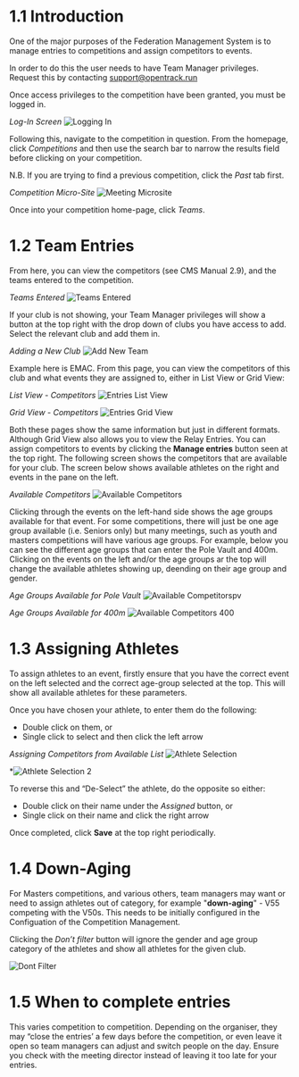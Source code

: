 <!-- TITLE: Training Manual - Team Manager: Team Entries -->

# 1.1 Introduction
One of the major purposes of the Federation Management System is to manage entries to competitions and assign competitors to events.

In order to do this the user needs to have Team Manager privileges. Request this by contacting support@opentrack.run

Once access privileges to the competition have been granted, you must be logged in.

*Log-In Screen*
![Logging In](/uploads/competition-entries-images/logging-in.png "Logging In")

Following this, navigate to the competition in question. From the homepage, click *Competitions* and then use the search bar to narrow the results field before clicking on your competition. 

N.B. If you are trying to find a previous competition, click the *Past* tab first.

*Competition Micro-Site*
![Meeting Microsite](/uploads/competition-entries-images/meeting-microsite.png "Meeting Microsite")

Once into your competition home-page, click *Teams*.

# 1.2 Team Entries

From here, you can view the competitors (see CMS Manual 2.9), and the teams entered to the competition.

*Teams Entered*
![Teams Entered](/uploads/competition-entries-images/teams-entered.png "Teams Entered")

If your club is not showing, your Team Manager privileges will show a button at the top right with the drop down of clubs you have access to add. Select the relevant club and add them in. 

*Adding a New Club*
![Add New Team](/uploads/competition-entries-images/add-new-team.png "Add New Team")

Example here is EMAC. From this page, you can view the competitors of this club and what events they are assigned to, either in List View or Grid View:

*List View - Competitors*
![Entries List View](/uploads/competition-entries-images/entries-list-view.png "Entries List View")

*Grid View - Competitors*
![Entries Grid View](/uploads/competition-entries-images/entries-grid-view.png "Entries Grid View")

Both these pages show the same information but just in different formats. Although Grid View also allows you to view the Relay Entries. You can assign competitors to events by clicking the **Manage entries** button seen at the top right. The following screen shows the competitors that are available for your club. The screen below shows available athletes on the right and events in the pane on the left. 

*Available Competitors*
![Available Competitors](/uploads/competition-entries-images/available-competitors.png "Available Competitors")

Clicking through the events on the left-hand side shows the age groups available for that event. For some competitions, there will just be one age group available (i.e. Seniors only) but many meetings, such as youth and masters competitions will have various age groups. For example, below you can see the different age groups that can enter the Pole Vault and 400m. Clicking on the events on the left and/or the age groups ar the top will change the available athletes showing up, deending on their age group and gender.  

*Age Groups Available for Pole Vault*
![Available Competitorspv](/uploads/competition-entries-images/available-competitorspv.png "Available Competitorspv")

*Age Groups Available for 400m*
![Available Competitors 400](/uploads/competition-entries-images/available-competitors-400.png "Available Competitors 400")

# 1.3 Assigning Athletes
To assign athletes to an event, firstly ensure that you have the correct event on the left selected and the correct age-group selected at the top. This will show all available athletes for these parameters. 

Once you have chosen your athlete, to enter them do the following:
* Double click on them, or
* Single click to select and then click the left arrow

*Assigning Competitors from Available List*
![Athlete Selection](/uploads/competition-entries-images/athlete-selection.png "Athlete Selection")

*![Athlete Selection 2](/uploads/competition-entries-images/athlete-selection-2.png "Athlete Selection 2")

To reverse this and “De-Select” the athlete, do the opposite so either:
* Double click on their name under the *Assigned* button, or
* Single click on their name and click the right arrow

Once completed, click **Save** at the top right periodically. 
# 1.4 Down-Aging
For Masters competitions, and various others, team managers may want or need to assign athletes out of category, for example "**down-aging**" - V55 competing with the V50s. This needs to be initially configured in the Configuation of the Competition Management. 

Clicking the *Don’t filter* button will ignore the gender and age group category of the athletes and show all athletes for the given club.

![Dont Filter](/uploads/competition-entries-images/dont-filter.png "Dont Filter")

# 1.5 When to complete entries
This varies competition to competition. Depending on the organiser, they may “close the entries’ a few days before the competition, or even leave it open so team managers can adjust and switch people on the day. Ensure you check with the meeting director instead of leaving it too late for your entries. 
